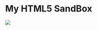 # My HTML5 SandBox
![](https://s-media-cache-ak0.pinimg.com/736x/c5/2c/c3/c52cc31a0dc487ea23ba4e00b06cdeaf.jpg)
